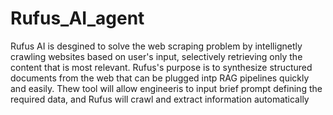 # Rufus_AI_agent

Rufus AI is desgined to solve the web scraping problem by intellignetly crawling websites based on user's input, selectively retrieving only the content that is most relevant. Rufus's purpose is to synthesize structured documents from the web that can be plugged intp RAG pipelines quickly and easily. Thew tool will allow engineeris to input brief prompt defining the required data, and Rufus will crawl and extract information automatically
